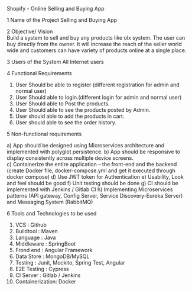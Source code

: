 Shopify - Online Selling and Buying App


1	Name of the Project	 Selling and Buying App


2	Objective/ Vision	
	Build a system to sell and buy any products like olx system. The user can buy directly from the owner. It will increase the reach of the seller world wide and customers can have variety of products online at a single place.


3	Users of the System	All Internet users


4	Functional Requirements
	  
1.	User Should be able to register (different registration for admin and normal user)
2.	User Should able to login.(different login for admin and normal user)
3.	User Should able to Post the products.
4.	User Should able to see the products posted by Admin.
5.	User should able to add the products in cart.
6.	User should able to see the order history.
  

5	Non-functional requirements	

a)	App should be designed using Microservices architecture and implemented with polyglot persistence.
b)	App should be responsive to display consistently across multiple device screens.  
c)	Containerize the entire application – the front-end and the backend (create Docker file,  docker-compose.yml and get it executed through docker compose)
d)	Use JWT token for Authentication
e)	 Usability, Look and feel should be good
f)	Unit testing should be done
g)	CI should be implemented with Jenkins / Gitlab CI
h)	Implementing Microservices patterns (API gateway, Config Server, Service Discovery-Eureka Server) and Messaging System (RabbitMQ)


6	Tools and Technologies to be used
1.	VCS                :  Github
2.	Buildtool       : Maven
3.	Language      : Java
4.	Middleware :  SpringBoot
5.	Frond end    :  Angular Framework
6.	Data Store   :  MongoDB/MySQL
7.	Testing         :  Junit, Mockito, Spring Test, Angular
8.	E2E Testing  : Cypress
9.	CI Server      : Gitlab / Jenkins
10.	Containerization: Docker

